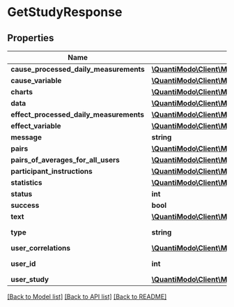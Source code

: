 # GetStudyResponse

## Properties
Name | Type | Description | Notes
------------ | ------------- | ------------- | -------------
**cause_processed_daily_measurements** | [**\QuantiModo\Client\Model\ProcessedDailyMeasurement[]**](ProcessedDailyMeasurement.md) |  | [optional] 
**cause_variable** | [**\QuantiModo\Client\Model\UserVariable**](UserVariable.md) |  | [optional] 
**charts** | [**\QuantiModo\Client\Model\Chart[]**](Chart.md) |  | [optional] 
**data** | [**\QuantiModo\Client\Model\GetStudyDataResponse**](GetStudyDataResponse.md) |  | [optional] 
**effect_processed_daily_measurements** | [**\QuantiModo\Client\Model\ProcessedDailyMeasurement[]**](ProcessedDailyMeasurement.md) |  | [optional] 
**effect_variable** | [**\QuantiModo\Client\Model\UserVariable**](UserVariable.md) |  | [optional] 
**message** | **string** | Message | [optional] 
**pairs** | [**\QuantiModo\Client\Model\Pair[]**](Pair.md) |  | [optional] 
**pairs_of_averages_for_all_users** | [**\QuantiModo\Client\Model\PairsOfAveragesForAllUser[]**](PairsOfAveragesForAllUser.md) |  | [optional] 
**participant_instructions** | [**\QuantiModo\Client\Model\ParticipantInstruction**](ParticipantInstruction.md) |  | [optional] 
**statistics** | [**\QuantiModo\Client\Model\Correlation**](Correlation.md) |  | [optional] 
**status** | **int** | Status code | 
**success** | **bool** |  | 
**text** | [**\QuantiModo\Client\Model\Text**](Text.md) |  | [optional] 
**type** | **string** | Example: population | [optional] 
**user_correlations** | [**\QuantiModo\Client\Model\Correlation[]**](Correlation.md) |  | [optional] 
**user_id** | **int** | Example: 230 | [optional] 
**user_study** | [**\QuantiModo\Client\Model\UserStudy**](UserStudy.md) |  | [optional] 

[[Back to Model list]](../README.md#documentation-for-models) [[Back to API list]](../README.md#documentation-for-api-endpoints) [[Back to README]](../README.md)


